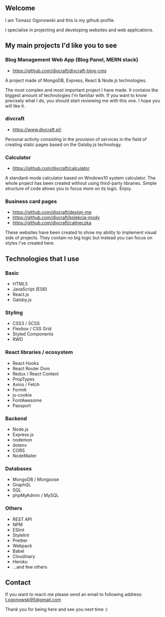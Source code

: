 ## Welcome
I am Tomasz Ogonowski and this is my github profile.

I specialise in projecting and developing websites and web applications.  

## My main projects I'd like you to see

### Blog Management Web App (Blog Panel, MERN stack)

- https://github.com/divcraft/divcraft-blog-cms


A project made of MongoDB, Express, React & Node.js technologies.

The most complex and most important project I have made. It contains the biggest amount of technologies I'm familiar with. If you want to know precisely what I do, you should start reviewing me with this one. I hope you will like it.


### divcraft

- https://www.divcraft.pl/

Personal activity consisting in the provision of services in the field of creating static pages based on the Gatsby.js technology.


### Calculator

- https://github.com/divcraft/calculator

A standard-mode calculator based on Windows10 system calculator. The whole project has been created without using third-party libraries. Simple structure of code allows you to focus more on its logic. Enjoy.


### Business card pages
 
- https://github.com/divcraft/design-me
- https://github.com/divcraft/kolekcja-mody
- https://github.com/divcraft/calineczka


These websites have been created to show my ability to implement visual side of projects. They contain no big logic but instead you can focus on styles I've created here.

## Technologies that I use

### Basic
- HTML5
- JavaScript (ES6)
- React.js
- Gatsby.js

### Styling
- CSS3 / SCSS
- Flexbox / CSS Grid
- Styled Components
- RWD

### React libraries / ecosystem
- React Hooks
- React Router Dom
- Redux / React Context
- PropTypes
- Axios / Fetch
- Formik
- js-cookie
- FontAwesome
- Passport

### Backend
- Node.js
- Express.js
- nodemon
- dotenv
- CORS
- NodeMailer

### Databases
- MongoDB / Mongoose
- GraphQL
- SQL
- phpMyAdmin / MySQL

### Others
- REST API
- NPM
- ESlint
- Stylelint
- Prettier
- Webpack
- Babel
- Cloudinary
- Heroku
- ...and few others

## Contact

If you want to reach me please send an email to following address: t.ogonowski95@gmail.com

Thank you for being here and see you next time :) 
